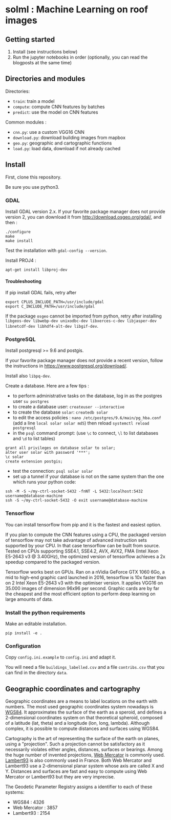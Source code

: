 # solml : Machine Learning on roof images

## Getting started

1. Install (see instructions below)
2. Run the jupyter notebooks in order (optionally, you can read the blogposts at the same time)


## Directories and modules

Directories:

* `train`: train a model
* `compute`: compute CNN features by batches
* `predict`: use the model on CNN features

Common modules :

* `cnn.py`: use a custom VGG16 CNN
* `download.py`: download building images from mapbox
* `geo.py`: geographic and cartographic functions
* `load.py`: load data, download if not already cached


## Install

First, clone this repository.

Be sure you use python3.

### GDAL

Install GDAL version 2.x. If your favorite package manager does not provide version 2, you can download it from http://download.osgeo.org/gdal/, and then :

```
./configure
make
make install
```

Test the installation with `gdal-config --version`.

Install PROJ4 :

```
apt-get install libproj-dev
```

#### Troubleshooting

If pip install GDAL fails, retry after

````
export CPLUS_INCLUDE_PATH=/usr/include/gdal
export C_INCLUDE_PATH=/usr/include/gdal
````

If the package `osgeo` cannot be imported from python, retry after installing `libgeos-dev libwebp-dev unixodbc-dev libxerces-c-dev libjasper-dev libnetcdf-dev libhdf4-alt-dev libgif-dev`.


### PostgreSQL

Install postgresql >= 9.6 and postgis.

If your favorite package manager does not provide a recent version, follow the instructions in https://www.postgresql.org/download/.

Install also `libpq-dev`.

Create a database. Here are a few tips :

* to perform administrative tasks on the database, log in as the postgres user `su postgres`
* to create a database user: `createuser --interactive`
* to create the database `solar`: `createdb solar`
* to edit the access policies : `nano /etc/postgres/9.6/main/pg_hba.conf` (add a line `local solar solar md5`) then reload `systemctl reload postgresql`
* in the `psql` command prompt: (use `\c` to connect, `\l` to list databases and `\d` to list tables)
```
grant all privileges on database solar to solar;
alter user solar with password '***';
\c solar
create extension postgis;
```
* test the connection: `psql solar solar`
* set up a tunnel if your database is not on the same system than the one which runs your python code:
```
ssh -M -S ~/my-ctrl-socket-5432 -fnNT -L 5432:localhost:5432 username@database-machine
ssh -S ~/my-ctrl-socket-5432 -O exit username@database-machine
```


### Tensorflow

You can install tensorflow from pip and it is the fastest and easiest option.

If you plan to compute the CNN features using a CPU, the packaged version of tensorflow may not take advantage of advanced instruction sets supported by your CPU. In that case tensorflow can be built from source. Tested on CPUs supporting SSE4.1, SSE4.2, AVX, AVX2, FMA (Intel Xeon E5-2643 v3 @ 3.40GHz), the optimized version of tensorflow achieves a 2x speedup compared to the packaged version.

Tensorflow works best on GPUs. Ran on a nVidia GeForce GTX 1060 6Go, a mid to high-end graphic card launched in 2016, tensorflow is 10x faster than on 2 Intel Xeon E5-2643 v3 with the optimiser version. It applies VGG16 on 35.000 images of dimension 96x96 per second. Graphic cards are by far the cheapest and the most efficient option to perform deep learning on large amounts of data.


### Install the python requirements

Make an editable installation.

`pip install -e .`


### Configuration

Copy `config.ini.example` to `config.ini` and adapt it.

You will need a file `buildings_labelled.csv` and a file `contribs.csv` that you can find in the directory `data`.


## Geographic coordinates and cartography

Geographic coordinates are a means to label locations on the earth with numbers. The most used geographic coordinates system nowadays is [WGS84](https://en.wikipedia.org/wiki/World_Geodetic_System). It approximates the surface of the earth as a speroid, and defines a 2-dimensional coordinates system on that theoretical spheroid, composed of a latitude (lat, theta) and a longitude (lon, long, lambda). Although complex, it is possible to compute distances and surfaces using WGS84.

Cartography is the art of representing the surface of the earth on planes, using a "projection". Such a projection cannot be satisfactory as it necessarily violates either angles, distances, surfaces or bearings. Among the huge number of invented projections, [Web Mercator](https://en.wikipedia.org/wiki/Web_Mercator) is commonly used. [Lambert93](https://fr.wikipedia.org/wiki/Projection_conique_conforme_de_Lambert#Projections_officielles_en_France_m.C3.A9tropolitaine) is also commonly used in France. Both Web Mercator and Lambert93 use a 2-dimensional planar system whose axis are called X and Y. Distances and surfaces are fast and easy to compute using Web Mercator or Lambert93 but they are very imprecise.

The Geodetic Parameter Registry assigns a identifier to each of these systems:
* WGS84 : 4326
* Web Mercator : 3857
* Lambert93 : 2154
